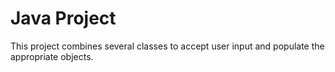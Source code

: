# Java Project
 This project combines several classes to accept user input and populate the appropriate objects.
